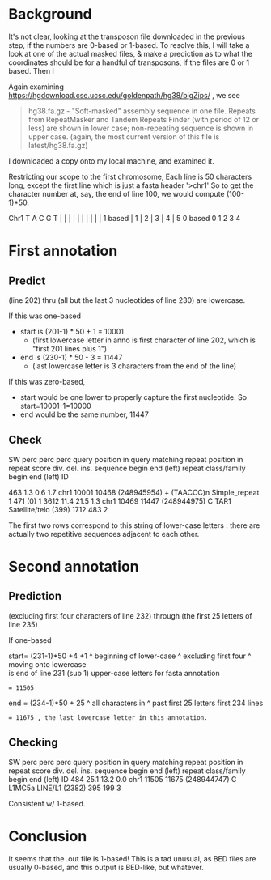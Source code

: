 # Background

It's not clear, looking at the transposon file downloaded in the previous step, if the numbers are 0-based or 1-based. To resolve this, I will take a look at one of the actual masked files, & make a prediction as to what the coordinates should be for a handful of transposons, if the files are 0 or 1 based. Then I 

Again examining https://hgdownload.cse.ucsc.edu/goldenpath/hg38/bigZips/ , we see

> hg38.fa.gz - "Soft-masked" assembly sequence in one file.
>     Repeats from RepeatMasker and Tandem Repeats Finder (with period of 12 or
>     less) are shown in lower case; non-repeating sequence is shown in upper
>     case. (again, the most current version of this file is latest/hg38.fa.gz)

I downloaded a copy onto my local machine, and examined it.

Restricting our scope to the first chromosome,
Each line is 50 characters long, except the first line which is just a fasta header '>chr1'
So to get the character number at, say, the end of line 100, we would compute (100-1)*50.

Chr1        T   A   C   G   T
          | | | | | | | | | |
1 based   | 1 | 2 | 3 | 4 | 5
0 based   0   1   2   3   4

# First annotation

## Predict

(line 202) thru (all but the last 3 nucleotides of line 230) are lowercase.

If this was one-based
- start is (201-1) * 50 + 1 = 10001
  - (first lowercase letter in anno is first character of line 202, which is "first 201 lines plus 1")
- end is (230-1) * 50 - 3  = 11447
  - (last lowercase letter is 3 characters from the end of the line)

If this was zero-based,
- start would be one lower to properly capture the first nucleotide. So start=10001-1=10000
- end would be the same number, 11447

## Check

   SW  perc perc perc  query      position in query           matching       repeat              position in  repeat
score  div. del. ins.  sequence    begin     end    (left)    repeat         class/family         begin  end (left)   ID

  463   1.3  0.6  1.7  chr1        10001   10468 (248945954) +  (TAACCC)n      Simple_repeat            1  471    (0)      1
 3612  11.4 21.5  1.3  chr1        10469   11447 (248944975) C  TAR1           Satellite/telo       (399) 1712    483      2

The first two rows correspond to this string of lower-case letters : there are actually two repetitive sequences adjacent to each other. 

# Second annotation

## Prediction

(excluding first four characters of line 232) through (the first 25 letters of line 235)

If one-based

start= (231-1)*50                         +4                        +1 
        ^ beginning of lower-case        ^ excluding first four    ^ moving onto lowercase       
        is end of line 231 (sub 1)        upper-case letters
        for fasta annotation

    = 11505

end = (234-1)*50              + 25
      ^ all characters in     ^ past first 25 letters 
        first 234 lines

    = 11675 , the last lowercase letter in this annotation.

## Checking

   SW  perc perc perc  query      position in query           matching       repeat              position in  repeat
score  div. del. ins.  sequence    begin     end    (left)    repeat         class/family         begin  end (left)   ID
484  25.1 13.2  0.0  chr1        11505   11675 (248944747) C  L1MC5a         LINE/L1             (2382)  395    199      3

Consistent w/ 1-based. 

# Conclusion

It seems that the .out file is 1-based! This is a tad unusual, as BED files are usually 0-based, and this output is BED-like, but whatever. 